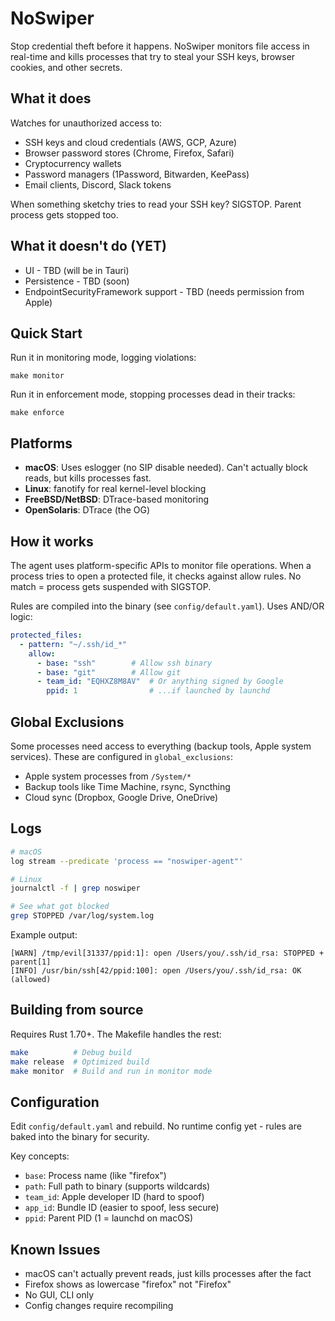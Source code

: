 # NoSwiper

Stop credential theft before it happens. NoSwiper monitors file access in real-time and kills processes that try to steal your SSH keys, browser cookies, and other secrets.

## What it does

Watches for unauthorized access to:
- SSH keys and cloud credentials (AWS, GCP, Azure)
- Browser password stores (Chrome, Firefox, Safari)
- Cryptocurrency wallets
- Password managers (1Password, Bitwarden, KeePass)
- Email clients, Discord, Slack tokens

When something sketchy tries to read your SSH key? SIGSTOP. Parent process gets stopped too.

## What it doesn't do (YET)

- UI - TBD (will be in Tauri)
- Persistence - TBD (soon)
- EndpointSecurityFramework support - TBD (needs permission from Apple)

## Quick Start

Run it in monitoring mode, logging violations:


```
make monitor
```

Run it in enforcement mode, stopping processes dead in their tracks:


```
make enforce
```

## Platforms

- **macOS**: Uses eslogger (no SIP disable needed). Can't actually block reads, but kills processes fast.
- **Linux**: fanotify for real kernel-level blocking
- **FreeBSD/NetBSD**: DTrace-based monitoring
- **OpenSolaris**: DTrace (the OG)

## How it works

The agent uses platform-specific APIs to monitor file operations. When a process tries to open a protected file, it checks against allow rules. No match = process gets suspended with SIGSTOP.

Rules are compiled into the binary (see `config/default.yaml`). Uses AND/OR logic:

```yaml
protected_files:
  - pattern: "~/.ssh/id_*"
    allow:
      - base: "ssh"        # Allow ssh binary
      - base: "git"        # Allow git
      - team_id: "EQHXZ8M8AV"  # Or anything signed by Google
        ppid: 1                # ...if launched by launchd
```

## Global Exclusions

Some processes need access to everything (backup tools, Apple system services). These are configured in `global_exclusions`:
- Apple system processes from `/System/*`
- Backup tools like Time Machine, rsync, Syncthing
- Cloud sync (Dropbox, Google Drive, OneDrive)

## Logs

```bash
# macOS
log stream --predicate 'process == "noswiper-agent"'

# Linux
journalctl -f | grep noswiper

# See what got blocked
grep STOPPED /var/log/system.log
```

Example output:
```
[WARN] /tmp/evil[31337/ppid:1]: open /Users/you/.ssh/id_rsa: STOPPED + parent[1]
[INFO] /usr/bin/ssh[42/ppid:100]: open /Users/you/.ssh/id_rsa: OK (allowed)
```

## Building from source

Requires Rust 1.70+. The Makefile handles the rest:

```bash
make          # Debug build
make release  # Optimized build
make monitor  # Build and run in monitor mode
```

## Configuration

Edit `config/default.yaml` and rebuild. No runtime config yet - rules are baked into the binary for security.

Key concepts:
- `base`: Process name (like "firefox")
- `path`: Full path to binary (supports wildcards)
- `team_id`: Apple developer ID (hard to spoof)
- `app_id`: Bundle ID (easier to spoof, less secure)
- `ppid`: Parent PID (1 = launchd on macOS)

## Known Issues

- macOS can't actually prevent reads, just kills processes after the fact
- Firefox shows as lowercase "firefox" not "Firefox"
- No GUI, CLI only
- Config changes require recompiling

